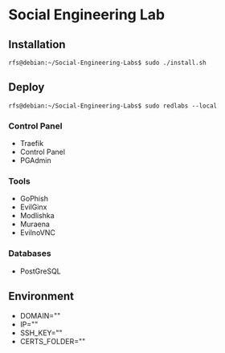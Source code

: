 # Social Engineering Lab

## Installation

```console
rfs@debian:~/Social-Engineering-Labs$ sudo ./install.sh
```


## Deploy
```console
rfs@debian:~/Social-Engineering-Labs$ sudo redlabs --local
```
### Control Panel

- Traefik
- Control Panel
- PGAdmin

### Tools

- GoPhish
- EvilGinx
- Modlishka
- Muraena
- EvilnoVNC 
### Databases

- PostGreSQL

## Environment

- DOMAIN=""
- IP=""
- SSH_KEY=""
- CERTS_FOLDER=""
